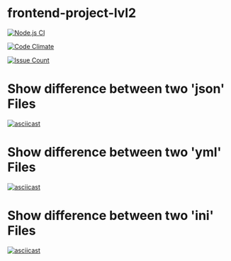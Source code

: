# frontend-project-lvl2

[![Node.js CI](https://github.com/yavictor/frontend-project-lvl2/workflows/Node.js%20CI/badge.svg)](https://github.com/yavictor/frontend-project-lvl2/actions)

[![Code Climate](https://codeclimate.com/github/yavictor/frontend-project-lvl2/badges/gpa.svg)](https://codeclimate.com/github/yavictor/frontend-project-lvl2/maintainability)

[![Issue Count](https://codeclimate.com/github/yavictor/frontend-project-lvl2/badges/issue_count.svg)](https://codeclimate.com/github/yavictor/frontend-project-lvl2)


# Show difference between two 'json' Files

[![asciicast](https://asciinema.org/a/PXv7IKbiH2lLtxgApKYNu6uZ9.svg)](https://asciinema.org/a/PXv7IKbiH2lLtxgApKYNu6uZ9)

# Show difference between two 'yml' Files

[![asciicast](https://asciinema.org/a/zmZPN5zknY4W8qgg7nc68cOGG.svg)](https://asciinema.org/a/zmZPN5zknY4W8qgg7nc68cOGG)

# Show difference between two 'ini' Files

[![asciicast](https://asciinema.org/a/8tynktIS4MeP3ZXgO0t3F04va.svg)](https://asciinema.org/a/8tynktIS4MeP3ZXgO0t3F04va)
